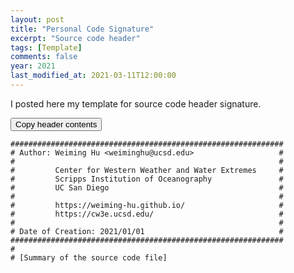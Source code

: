 ```yaml
---
layout: post
title: "Personal Code Signature"
excerpt: "Source code header"
tags: [Template]
comments: false
year: 2021
last_modified_at: 2021-03-11T12:00:00
---
```


<link rel="stylesheet" href="https://formden.com/static/assets/demos/bootstrap-iso/bootstrap-iso/bootstrap-iso.css">

I posted here my template for source code header signature.

<script>
function copyText(region_id) {
  /* Get the text field */
  var copyText = document.getElementsByClassName("highlight");

  var $temp = $("<textarea>");
  $("body").append($temp);
  $temp.val(copyText[region_id].innerText).select();
  document.execCommand("copy");
  $temp.remove();

  /* Alert the copied text */
  alert("The content has been copied!");
}  
</script>

<div class="bootstrap-iso">
<button onclick="copyText(0)" type="button" class="btn btn-success">Copy header contents</button>
</div>

```
#############################################################
# Author: Weiming Hu <weiminghu@ucsd.edu>                   #
#                                                           #
#         Center for Western Weather and Water Extremes     #
#         Scripps Institution of Oceanography               #
#         UC San Diego                                      #
#                                                           #
#         https://weiming-hu.github.io/                     #
#         https://cw3e.ucsd.edu/                            #
#                                                           #
# Date of Creation: 2021/01/01                              #
#############################################################
#
# [Summary of the source code file]
```


